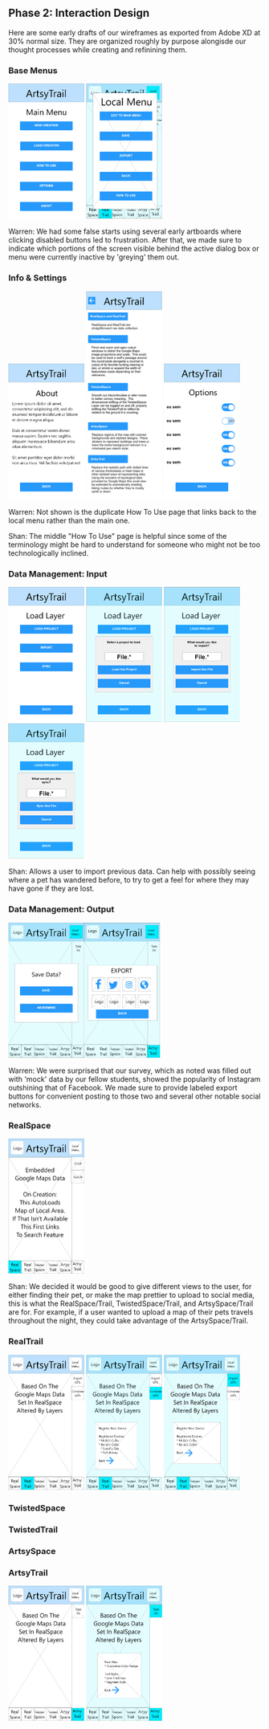 ## Phase 2: Interaction Design

Here are some early drafts of our wireframes as exported from Adobe XD at 30% normal size.  They are organized roughly by purpose alongisde our thought processes while creating and refinining them.

### Base Menus

<img src="assets/Menu_Main.png" width="30%" height="30%" title="Main Menu"> <img src="assets/Menu_Local.png" width="30%" height="30%" title="Local Menu">

Warren: We had some false starts using several early artboards where clicking disabled buttons led to frustration.  After that, we made sure to indicate which portions of the screen visible behind the active dialog box or menu were currently inactive by 'greying' them out.  

### Info & Settings
<img src="assets/About.png" width="30%" height="30%" title="About"> <img src="assets/HowToUse.png" width="30%" height="30%" title="How To Use"> <img src="assets/Options.png" width="30%" height="30%" title="Options">

Warren: Not shown is the duplicate How To Use page that links back to the local menu rather than the main one.

Shan: The middle "How To Use" page is helpful since some of the terminology might be hard to understand for someone who might not be too technologically inclined.

### Data Management: Input

<img src="assets/Load_Menu.png" width="30%" height="30%" title="Load Menu"> <img src="assets/Load_Project.png" width="30%" height="30%" title="Load Project"> <img src="assets/Import.png" width="30%" height="30%" title="Import Project"> <img src="assets/Sync.png" width="30%" height="30%" title="Sync Project">

Shan: Allows a user to import previous data. Can help with possibly seeing where a pet has wandered before, to try to get a feel for where they may have gone if they are lost.

### Data Management: Output

<img src="assets/Save.png" width="30%" height="30%" title="Save Project"><img src="assets/Export.png" width="30%" height="30%" title="Export Project">

Warren: We were surprised that our survey, which as noted was filled out with 'mock' data by our fellow students, showed the popularity of Instagram outshining that of Facebook.  We made sure to provide labeled export buttons for convenient posting to those two and several other notable social networks.

### RealSpace

<img src="assets/RealSpace_Main.png" width="30%" height="30%" title="RealSpace Base">

Shan: We decided it would be good to give different views to the user, for either finding their pet, or make the map prettier to upload to social media, this is what the RealSpace/Trail, TwistedSpace/Trail, and ArtsySpace/Trail are for. For example, if a user wanted to upload a map of their pets travels throughout the night, they could take advantage of the ArtsySpace/Trail.

### RealTrail

<img src="assets/RealTrail_Main.png" width="30%" height="30%" title="RealTrail Base"> <img src="assets/RealTrail_CombineGPS.png" width="30%" height="30%" title="RealTrail Combine GPS"> <img src="assets/RealTrail_ImportGPS.png" width="30%" height="30%" title="RealTrail Import GPS">

### TwistedSpace



### TwistedTrail



### ArtsySpace



### ArtsyTrail

<img src="assets/ArtsyTrail_Main.png" width="30%" height="30%" title="ArtsyTrail Base"> <img src="assets/ArtsyTrail_DataFX.png" width="30%" height="30%" title="ArtsyTrail Data FX"> 
